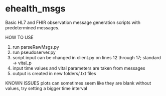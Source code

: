 # ehealth_msgs
Basic HL7 and FHIR observation message generation scripts with predetermined messages.

HOW TO USE

1. run parseRawMsgs.py
2. run pseudoserver.py
3. script input can be changed in client.py on lines 12 through 17; standard -> vital_p
4. input time values and vital parameters are taken from messages
5. output is created in new folders/.txt files

KNOWN ISSUES
plots can sometimes seem like they are blank without values, try setting a bigger time interval
